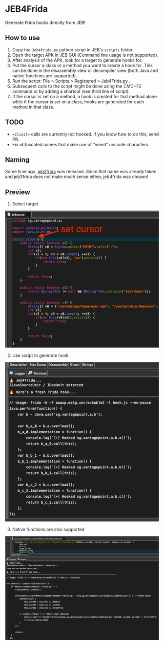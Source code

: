 # JEB4Frida
Generate Frida hooks directly from JEB!

## How to use
1. Copy the `Jeb4frida.py` python script in JEB's `scripts` folder.
2. Open the target APK in JEB GUI (Command line usage is not supported).
3. After analysis of the APK, look for a target to generate hooks for.
4. Put the cursor a class or a method you want to create a hook for. This can be done in the disassembly view or decompiler view (both Java and native functions are supported).
5. Run the script: File > Scripts > Registered > Jeb4Frida.py .
6. Subsequent calls to the script might be done using the CMD+F2 command or by adding a shortcut (see third line of script).
7. If the cursor is set on a method, a hook is created for that method alone while if the cursor is set on a class, hooks are generated for each method in that class.


## TODO
- `<clinit>` calls are currently not hooked. If you know how to do this, send PR.
- Fix obfuscated names that make use of "weird" unicode characters.


## Naming
Some time ago, [jeb2frida](https://github.com/Hamz-a/jeb2frida) was released. Since that name was already taken and jeb3frida does not make much sense either, jeb4frida was chosen!


## Preview

1. Select target

![target selection](preview/jeb4frida_select_class.png)

2. Use script to generate hook

![generated hook](preview/jeb4frida_generated_hook.png)

3. Native functions are also supported

![native hook](preview/jeb4frida_native.png)
